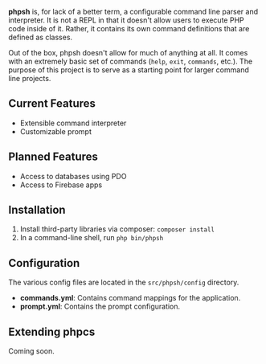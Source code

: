 **phpsh** is, for lack of a better term, a configurable command line parser and interpreter. It is not a REPL
in that it doesn't allow users to execute PHP code inside of it. Rather, it contains its own command definitions
that are defined as classes.
 
Out of the box, phpsh doesn't allow for much of anything at all. It comes with an extremely basic set of commands
(`help`, `exit`, `commands`, etc.). The purpose of this project is to serve as a starting point for larger command line 
projects.

## Current Features

* Extensible command interpreter
* Customizable prompt

## Planned Features

* Access to databases using PDO
* Access to Firebase apps

## Installation

1. Install third-party libraries via composer: `composer install`
2. In a command-line shell, run `php bin/phpsh`

## Configuration

The various config files are located in the `src/phpsh/config` directory.

* **commands.yml**: Contains command mappings for the application.
* **prompt.yml**: Contains the prompt configuration.

## Extending phpcs

Coming soon.


